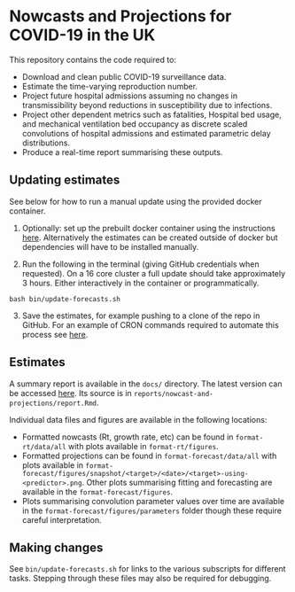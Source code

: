 
# Nowcasts and Projections for COVID-19 in the UK

This repository contains the code required to: 

- Download and clean public COVID-19 surveillance data.
- Estimate the time-varying reproduction number.
- Project future hospital admissions assuming no changes in transmissibility beyond reductions in susceptibility due to infections.
- Project other dependent metrics such as fatalities, Hospital bed usage, and mechanical ventilation bed occupancy as discrete scaled convolutions of hospital admissions and estimated parametric delay distributions.
- Produce a real-time report summarising these outputs.

## Updating estimates

See below for how to run a manual update using the provided docker container.

1. Optionally: set up the prebuilt docker container using the instructions [here](https://github.com/epiforecasts/covid19-uk-nowcasts-projections/wiki/Docker). Alternatively the estimates can be created outside of docker but dependencies will have to be installed manually.

2. Run the following in the terminal (giving GitHub credentials when requested). On a 16 core cluster a full update should take approximately 3 hours. Either interactively in the container or programmatically. 

```
bash bin/update-forecasts.sh
```

3. Save the estimates, for example pushing to a clone of the repo in GitHub. For an example of CRON commands required to automate this process see [here](https://github.com/epiforecasts/schedule/blob/main/jobs/spim.sh).

## Estimates

A summary report is available in the `docs/` directory. The latest version can be accessed [here](https://epiforecasts.io/covid19-uk-nowcasts-projections). Its source is in `reports/nowcast-and-projections/report.Rmd`.

Individual data files and figures are available in the following locations:

* Formatted nowcasts (Rt, growth rate, etc) can be found in `format-rt/data/all` with plots available in `format-rt/figures`.
* Formatted projections can be found in `format-forecast/data/all` with plots available in `format-forecast/figures/snapshot/<target>/<date>/<target>-using-<predictor>.png`. Other plots summarising fitting and forecasting are available in the `format-forecast/figures`.
* Plots summarising convolution parameter values over time are available in the `format-forecast/figures/parameters` folder though these require careful interpretation.

## Making changes

See `bin/update-forecasts.sh` for links to the various subscripts for different tasks. Stepping through these files may also be required for debugging.
